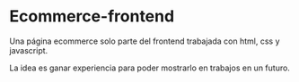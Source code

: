 # Ecommerce-frontend
Una página ecommerce solo parte del frontend trabajada con html, css y javascript.

La idea es ganar experiencia para poder mostrarlo en trabajos en un futuro. 
